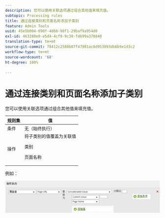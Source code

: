 ```yaml
---
description: 您可以使用关联选项通过组合其他值来填充值。
subtopic: Processing rules
title: 通过连接类别和页面名称添加子类别
feature: Admin Tools
uuid: 45e5b004-690f-4d66-98f1-29baf9a954d0
exl-id: 463280e0-e5d4-4cf9-9c30-fd699a378848
translation-type: tm+mt
source-git-commit: 78412c2588b07f47981ac0d953893db6b9e1d3c2
workflow-type: tm+mt
source-wordcount: '68'
ht-degree: 100%

---
```


# 通过连接类别和页面名称添加子类别

您可以使用关联选项通过组合其他值来填充值。

<table id="table_FF761C2011CD456B9A466C054A54FC30"> 
 <thead> 
  <tr> 
   <th colname="col1" class="entry"> 规则集 </th> 
   <th colname="col2" class="entry"> 值 </th> 
  </tr> 
 </thead>
 <tbody> 
  <tr> 
   <td colname="col1"> 条件 </td> 
   <td colname="col2"> 无（始终执行） </td> 
  </tr> 
  <tr> 
   <td colname="col1"> 操作 </td> 
   <td colname="col2">将子类别的值覆盖为关联值 <p>类别 </p> <p>页面名称 </p> </td> 
  </tr> 
 </tbody> 
</table>

例如：

![](assets/add-subcategory-using-concat.png)
